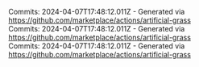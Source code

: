 Commits: 2024-04-07T17:48:12.011Z - Generated via https://github.com/marketplace/actions/artificial-grass
<br>
Commits: 2024-04-07T17:48:12.011Z - Generated via https://github.com/marketplace/actions/artificial-grass
<br>
Commits: 2024-04-07T17:48:12.011Z - Generated via https://github.com/marketplace/actions/artificial-grass
<br>
